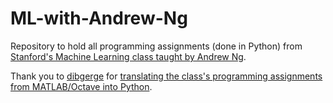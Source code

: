 # ML-with-Andrew-Ng
Repository to hold all programming assignments (done in Python) from [Stanford's Machine Learning class taught by Andrew Ng](https://www.coursera.org/learn/machine-learning/home/welcome).

Thank you to [dibgerge](https://github.com/dibgerge) for [translating the class's programming assignments from MATLAB/Octave into Python](https://github.com/dibgerge/ml-coursera-python-assignments).
